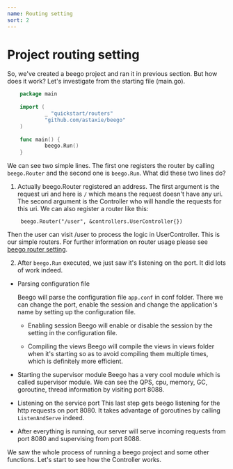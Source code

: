 ```yaml
---
name: Routing setting
sort: 2
---
```


# Project routing setting

So, we've created a beego project and ran it in previous section. But how does it work? Let's investigate from the starting file (main.go).
``` go
	package main
	
	import (
	        _ "quickstart/routers"
	        "github.com/astaxie/beego"
	)
	
	func main() {
	        beego.Run()
	}
```	
We can see two simple lines. The first one registers the router by calling `beego.Router` and the second one is `beego.Run`. What did these two lines do?

1. Actually beego.Router registered an address. The first argument is the request uri and here is `/` which means the request doesn't have any uri. The second argument is the Controller who will handle the requests for this uri. We can also register a router like this:

		beego.Router("/user", &controllers.UserController{})	
Then the user can visit /user to process the logic in UserController.  This is our simple routers. For further information on router usage please see [beego router setting](../mvc/controller/router.md).
	
2. After `beego.Run` executed, we just saw it's listening on the port. It did lots of work indeed.
  - Parsing configuration file
	
    Beego will parse the configuration file `app.conf` in conf folder. There we can change the port, enable the session and change the application's name by setting up the configuration file.

	- Enabling session
    Beego will enable or disable the session by the setting in the configuration file.

	- Compiling the views 
    Beego will compile the views in views folder when it's starting so as to avoid compiling them multiple times, which is definitely more efficient.
	
  - Starting the supervisor module
    Beego has a very cool module which is called supervisor module. We can see the QPS, cpu, memory, GC, goroutine, thread information by visiting port 8088.

  - Listening on the service port
    This last step gets beego listening for the http requests on port 8080. It takes advantage of goroutines by calling `ListenAndServe` indeed.
	
  - After everything is running, our server will serve incoming requests from port 8080 and supervising from port 8088.
	
We saw the whole process of running a beego project and some other functions. Let's start to see how the Controller works.
